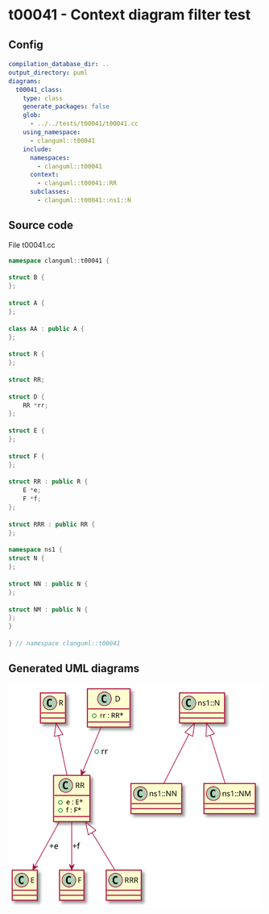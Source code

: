 # t00041 - Context diagram filter test
## Config
```yaml
compilation_database_dir: ..
output_directory: puml
diagrams:
  t00041_class:
    type: class
    generate_packages: false
    glob:
      - ../../tests/t00041/t00041.cc
    using_namespace:
      - clanguml::t00041
    include:
      namespaces:
        - clanguml::t00041
      context:
        - clanguml::t00041::RR
      subclasses:
        - clanguml::t00041::ns1::N
```
## Source code
File t00041.cc
```cpp
namespace clanguml::t00041 {

struct B {
};

struct A {
};

class AA : public A {
};

struct R {
};

struct RR;

struct D {
    RR *rr;
};

struct E {
};

struct F {
};

struct RR : public R {
    E *e;
    F *f;
};

struct RRR : public RR {
};

namespace ns1 {
struct N {
};

struct NN : public N {
};

struct NM : public N {
};
}

} // namespace clanguml::t00041

```
## Generated UML diagrams
![t00041_class](./t00041_class.svg "Context diagram filter test")
